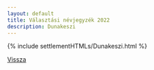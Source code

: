 ```yaml
---
layout: default
title: Választási névjegyzék 2022
description: Dunakeszi
---
```


{% include settlementHTMLs/Dunakeszi.html %}

[Vissza](./)